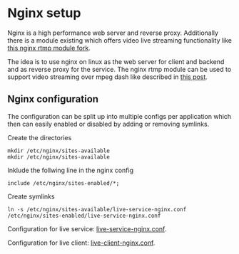 # Nginx setup

Nginx is a high performance web server and reverse proxy. 
Additionally there is a module existing which offers video live streaming functionality like [this nginx rtmp module fork](https://github.com/ut0mt8/nginx-rtmp-module/).

The idea is to use nginx on linux as the web server for client and backend and as reverse proxy for the service. The nginx rtmp module can be used to support video streaming over mpeg dash like described in [this post](https://isrv.pw/html5-live-streaming-with-mpeg-dash).


## Nginx configuration

The configuration can be split up into multiple configs per application which then can easily enabled or disabled by adding or removing symlinks.

Create the directories

```
mkdir /etc/nginx/sites-available
mkdir /etc/nginx/sites-available
```

Inklude the follwing line in the nginx config

```
include /etc/nginx/sites-enabled/*;
```

Create symlinks

```
ln -s /etc/nginx/sites-available/live-service-nginx.conf /etc/nginx/sites-enabled/live-service-nginx.conf
```

Configuration for live service: [live-service-nginx.conf](./live-server-nginx.conf).

Configuration for live client: [live-client-nginx.conf](./live-client-nginx.conf).